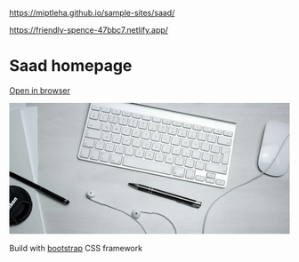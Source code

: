 https://miptleha.github.io/sample-sites/saad/

https://friendly-spence-47bbc7.netlify.app/

# Saad homepage

[Open in browser](https://miptleha.github.io/sample-sites/saad/)

![Saad](images/headerback.jpg)

Build with [bootstrap](https://getbootstrap.com/) CSS framework
